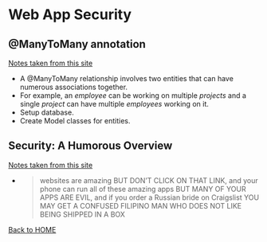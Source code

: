 # Web App Security

## @ManyToMany annotation
[Notes taken from this site](https://www.baeldung.com/hibernate-many-to-many)

- A @ManyToMany relationship involves two entities that can have numerous associations together.
- For example, an *employee* can be working on multiple *projects* and a single *project* can have multiple *employees* working on it.
- Setup database.
- Create Model classes for entities.

## Security: A Humorous Overview
[Notes taken from this site](https://scholar.harvard.edu/files/mickens/files/thisworldofours.pdf)

- >websites are amazing BUT DON’T
CLICK ON THAT LINK, and your phone can run all of these amazing apps BUT MANY
OF YOUR APPS ARE EVIL, and if you order a Russian bride on Craigslist YOU MAY GET
A CONFUSED FILIPINO MAN WHO DOES NOT LIKE BEING SHIPPED IN A BOX

[Back to HOME](../README.md)